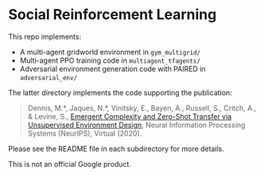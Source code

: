 # Social Reinforcement Learning

This repo implements:
- A multi-agent gridworld environment in `gym_multigrid/`
- Multi-agent PPO training code in `multiagent_tfagents/`
- Adversarial environment generation code with PAIRED in `adversarial_env/`

The latter directory implements the code supporting the publication:
>Dennis,  M.\*, Jaques, N.\*,  Vinitsky,  E.,  Bayen,  A.,  Russell,  S.,
>Critch,  A.,  &  Levine,  S., [Emergent Complexity and Zero-Shot Transfer via
>Unsupervised Environment Design](https://bit.ly/2Hitysn), Neural Information 
>Processing Systems (NeurIPS), Virtual (2020).

Please see the README file in each subdirectory for more details.

This is not an official Google product.
